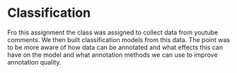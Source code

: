 # Classification
Fro this assignment the class was assigned to collect data from youtube comments. We then built classification models from this data. The point was to be more aware of how data can be annotated and what effects this can have on the model and what annotation methods we can use to improve annotation quality.

